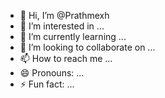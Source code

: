 - 👋 Hi, I’m @Prathmexh
- 👀 I’m interested in ...
- 🌱 I’m currently learning ...
- 💞️ I’m looking to collaborate on ...
- 📫 How to reach me ...
- 😄 Pronouns: ...
- ⚡ Fun fact: ...

<!---
Prathmexh/Prathmexh is a ✨ special ✨ repository because its `README.md` (this file) appears on your GitHub profile.
You can click the Preview link to take a look at your changes.
--->
